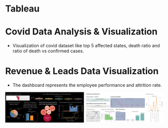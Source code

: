 # Tableau

# Covid Data Analysis & Visualization

- Visualization of covid dataset like top 5 affected states, death ratio and ratio of death vs confirmed cases.

# Revenue & Leads Data Visualization

- The dashboard represents the employee performance and attrition rate.

<img src="Assets/Covid_Data_Dashboard.png" width="250">

<img src="Assets/Revenue_Leads.png" width="250">


